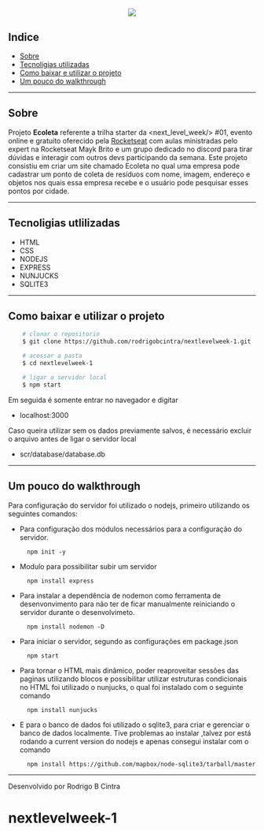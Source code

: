 <h1 align="center">
    <img src="public/projectPreview/presentationnlwsite.gif"/>
</h1>

## Indice

- [Sobre](#-sobre)
- [Tecnoligias utilizadas](#-tecnoligias-utilizadas)
- [Como baixar e utilizar o projeto](#-como-baixar-e-utilizar-o-projeto)
- [Um pouco do walkthrough](#-um-pouco-do-walkthrough)

---

## Sobre

Projeto **Ecoleta** referente a trilha starter da <next_level_week/> #01, evento  online e gratuito oferecido pela <a href="https://rocketseat.com.br/">Rocketseat</a> com aulas ministradas pelo expert na Rocketseat Mayk Brito e um grupo dedicado no discord para tirar dúvidas e interagir com outros devs participando da semana.
Este projeto consistiu em criar um site chamado Ecoleta no qual uma empresa  pode cadastrar um ponto de coleta de resíduos com nome, imagem, endereço e objetos nos quais essa empresa recebe e o usuário pode pesquisar esses pontos por cidade.

---

## Tecnoligias utlilizadas

- HTML
- CSS
- NODEJS
- EXPRESS
- NUNJUCKS
- SQLITE3

---

## Como baixar e utilizar o projeto

```bash
    # clonar o repositorio
    $ git clone https://github.com/rodrigobcintra/nextlevelweek-1.git

    # acessar a pasta
    $ cd nextlevelweek-1

    # ligar o servidor local
    $ npm start

```
Em seguida é somente entrar no navegador e digitar

- localhost:3000

Caso queira utilizar sem os dados previamente salvos, é necessário excluir o arquivo antes de ligar o servidor local

- scr/database/database.db

---

## Um pouco do walkthrough

Para configuração do servidor foi utilizado o nodejs, primeiro utilizando os seguintes comandos:

- Para configuração dos módulos necessários para a configuração do servidor.

        npm init -y

- Modulo para possibilitar subir um servidor

        npm install express

- Para instalar a dependência de nodemon como ferramenta de desenvonvimento para não ter de ficar manualmente reiniciando o servidor durante o desenvolvimeto.

        npm install nodemon -D

- Para iniciar o servidor, segundo as configurações em package.json

        npm start

- Para tornar o HTML mais dinâmico, poder reaproveitar sessões das paginas utilizando blocos e possibilitar utilizar estruturas condicionais no HTML foi utilizado o nunjucks, o qual foi instalado com o seguinte comando

        npm install nunjucks

- E para o banco  de dados foi utilizado o sqlite3, para criar e gerenciar o banco de dados localmente. Tive problemas ao instalar ,talvez por está rodando a current version do nodejs e apenas consegui instalar com o comando

        npm install https://github.com/mapbox/node-sqlite3/tarball/master

---

Desenvolvido por Rodrigo B Cintra

# nextlevelweek-1
